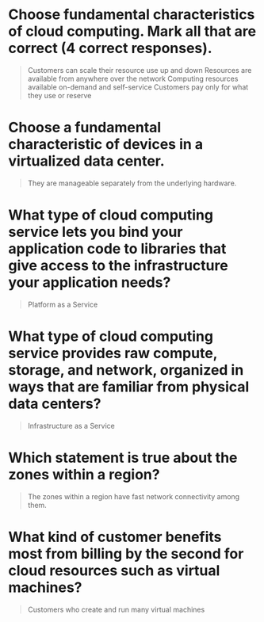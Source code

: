 # Choose fundamental characteristics of cloud computing. Mark all that are correct (4 correct responses).

> Customers can scale their resource use up and down
> Resources are available from anywhere over the network
> Computing resources available on-demand and self-service
> Customers pay only for what they use or reserve

# Choose a fundamental characteristic of devices in a virtualized data center.

> They are manageable separately from the underlying hardware.

# What type of cloud computing service lets you bind your application code to libraries that give access to the infrastructure your application needs?

> Platform as a Service

# What type of cloud computing service provides raw compute, storage, and network, organized in ways that are familiar from physical data centers?

> Infrastructure as a Service

# Which statement is true about the zones within a region?

> The zones within a region have fast network connectivity among them.

# What kind of customer benefits most from billing by the second for cloud resources such as virtual machines?

> Customers who create and run many virtual machines
